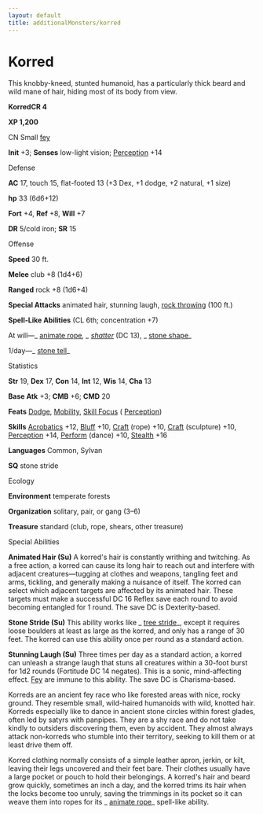 ```yaml
---
layout: default
title: additionalMonsters/korred
---
```

# Korred

This knobby-kneed, stunted humanoid, has a particularly thick beard and wild mane of hair, hiding most of its body from view.

**KorredCR 4**

**XP 1,200**

CN Small [fey](monsters/creatureTypes#_fey)

**Init** +3; **Senses** low-light vision; [Perception](additionalMonsters/../skills/perception#_perception) +14

Defense

**AC** 17, touch 15, flat-footed 13 (+3 Dex, +1 dodge, +2 natural, +1 size)

**hp** 33 (6d6+12)

**Fort** +4, **Ref** +8, **Will** +7

**DR** 5/cold iron; **SR** 15

Offense

**Speed** 30 ft.

**Melee** club +8 (1d4+6)

**Ranged** rock +8 (1d6+4)

**Special Attacks** animated hair, stunning laugh, [rock throwing](monsters/universalMonsterRules#_rock-throwing) (100 ft.)

**Spell-Like Abilities** (CL 6th; concentration +7)

At will—_ [animate rope](additionalMonsters/../spells/animateRope#_animate-rope)_, _ [shatter](additionalMonsters/../spells/shatter#_shatter)_ (DC 13), _ [stone shape](additionalMonsters/../spells/stoneShape#_stone-shape)_

1/day—_ [stone tell](additionalMonsters/../spells/stoneTell#_stone-tell)_

Statistics

**Str** 19, **Dex** 17, **Con** 14, **Int** 12, **Wis** 14, **Cha** 13

**Base Atk** +3; **CMB** +6; **CMD** 20

**Feats** [Dodge](additionalMonsters/../feats#_dodge), [Mobility](additionalMonsters/../feats#_mobility), [Skill Focus](additionalMonsters/../feats#_skill-focus) ( [Perception](additionalMonsters/../skills/perception#_perception))

**Skills** [Acrobatics](additionalMonsters/../skills/acrobatics#_acrobatics) +12, [Bluff](additionalMonsters/../skills/bluff#_bluff) +10, [Craft](additionalMonsters/../skills/craft#_craft) (rope) +10, [Craft](additionalMonsters/../skills/craft#_craft) (sculpture) +10, [Perception](additionalMonsters/../skills/perception#_perception) +14, [Perform](additionalMonsters/../skills/perform#_perform) (dance) +10, [Stealth](additionalMonsters/../skills/stealth#_stealth) +16

**Languages** Common, Sylvan

**SQ** stone stride

Ecology

**Environment** temperate forests

**Organization** solitary, pair, or gang (3–6)

**Treasure** standard (club, rope, shears, other treasure)

Special Abilities

**Animated Hair (Su)** A korred's hair is constantly writhing and twitching. As a free action, a korred can cause its long hair to reach out and interfere with adjacent creatures—tugging at clothes and weapons, tangling feet and arms, tickling, and generally making a nuisance of itself. The korred can select which adjacent targets are affected by its animated hair. These targets must make a successful DC 16 Reflex save each round to avoid becoming entangled for 1 round. The save DC is Dexterity-based.

**Stone Stride (Su)** This ability works like _ [tree stride](additionalMonsters/../spells/treeStride#_tree-stride)_, except it requires loose boulders at least as large as the korred, and only has a range of 30 feet. The korred can use this ability once per round as a standard action.

**Stunning Laugh (Su)** Three times per day as a standard action, a korred can unleash a strange laugh that stuns all creatures within a 30-foot burst for 1d2 rounds (Fortitude DC 14 negates). This is a sonic, mind-affecting effect. [Fey](monsters/creatureTypes#_fey) are immune to this ability. The save DC is Charisma-based.

Korreds are an ancient fey race who like forested areas with nice, rocky ground. They resemble small, wild-haired humanoids with wild, knotted hair. Korreds especially like to dance in ancient stone circles within forest glades, often led by satyrs with panpipes. They are a shy race and do not take kindly to outsiders discovering them, even by accident. They almost always attack non-korreds who stumble into their territory, seeking to kill them or at least drive them off.

Korred clothing normally consists of a simple leather apron, jerkin, or kilt, leaving their legs uncovered and their feet bare. Their clothes usually have a large pocket or pouch to hold their belongings. A korred's hair and beard grow quickly, sometimes an inch a day, and the korred trims its hair when the locks become too unruly, saving the trimmings in its pocket so it can weave them into ropes for its _ [animate rope](additionalMonsters/../spells/animateRope#_animate-rope)_ spell-like ability.

